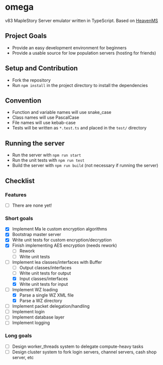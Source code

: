 # omega
v83 MapleStory Server emulator written in TypeScript. Based on [HeavenMS](https://github.com/ronancpl/HeavenMS)

## Project Goals
* Provide an easy development environment for beginners
* Provide a usable source for low population servers (hosting for friends)

## Setup and Contribution
* Fork the repository
* Run `npm install` in the project directory to install the dependencies

## Convention
* Function and variable names will use snake_case
* Class names will use PascalCase
* File names will use kebab-case
* Tests will be written as `*.test.ts` and placed in the `test/` directory

## Running the server
* Run the server with `npm run start`
* Run the unit tests with `npm run test`
* Build the server with `npm run build` (not necessary if running the server)

## Checklist

### Features
* [ ] There are none yet!

### Short goals
* [x] Implement Ma  le custom encryption algorithms
* [x] Bootstrap master server
* [x] Write unit tests for custom encryption/decryption
* [x] Finish implementing AES encryption (needs rework)
    * [ ] Rework
    * [ ] Write unit tests
* [ ] Implement lea classes/interfaces with Buffer
    * [ ] Output classes/interfaces
    * [ ] Write unit tests for output
    * [x] Input classes/interfaces
    * [x] Write unit tests for input
* [ ] Implement WZ loading
    * [x] Parse a single WZ XML file
    * [x] Parse a WZ directory
* [ ] Implement packet delegation/handling
* [ ] Implement login
* [ ] Implement database layer
* [ ] Implement logging

### Long goals
* [ ] Design worker_threads system to delegate compute-heavy tasks
* [ ] Design cluster system to fork login servers, channel servers, cash shop server, etc
